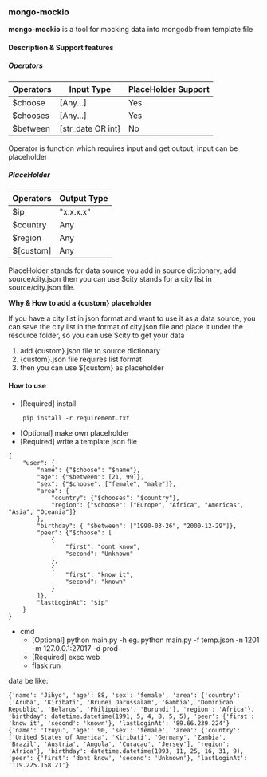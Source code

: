 ### mongo-mockio

**mongo-mockio** is a tool for mocking data into mongodb from template file

#### Description & Support features
##### Operators

|   Operators |   Input Type      | PlaceHolder Support
|  ---------  | ----------------  | -------------------
|   $choose   |    [Any...]       |          Yes
|   $chooses  |    [Any...]       |          Yes
|   $between  | [str_date OR int] |           No

Operator is function which requires input and get output, input can be placeholder

##### PlaceHolder
|   Operators |      Output Type
|  ---------  | -----------------------------  
|    $ip      |     "x.x.x.x" | ["x.x.x.x"...]  
|    $country |     Any | [Any...]  
|    $region  |     Any | [Any...]   
|   $[custom] |     Any | [Any...]  

PlaceHolder stands for data source you add in source dictionary,
add source/city.json then you can use $city stands for a city list in source/city.json file.



**Why & How to add a {custom} placeholder**

If you have a city list in json format and want to use it as a data source, you can save the city list in the format of city.json file and place it under the resource folder, so you can use $city to get your data

1. add {custom}.json file to source dictionary
2. {custom}.json file requires list format
3. then you can use ${custom} as placeholder

#### How to use

- [Required] install
```
    pip install -r requirement.txt
```
- [Optional] make own placeholder
- [Required] write a template json file
```
{
    "user": {
        "name": {"$choose": "$name"},
        "age": {"$between": [21, 99]},
        "sex": {"$choose": ["female", "male"]},
        "area": {        
            "country": {"$chooses": "$country"},
            "region": {"$choose": ["Europe", "Africa", "Americas", "Asia", "Oceania"]}
        },
        "birthday": { "$between": ["1990-03-26", "2000-12-29"]},
        "peer": {"$choose": [
            {
                "first": "dont know",
                "second": "Unknown"
            },
            {
                "first": "know it",
                "second": "known"
            }
        ]},
        "lastLoginAt": "$ip"
    }
}
```
* cmd
    - [Optional] python main.py -h
eg. python main.py -f temp.json -n 1201 -m 127.0.0.1:27017 -d prod
    - [Required] exec
web
    - flask run
    

data be like:
```
{'name': 'Jihyo', 'age': 88, 'sex': 'female', 'area': {'country': ['Aruba', 'Kiribati', 'Brunei Darussalam', 'Gambia', 'Dominican Republic', 'Belarus', 'Philippines', 'Burundi'], 'region': 'Africa'}, 'birthday': datetime.datetime(1991, 5, 4, 8, 5, 5), 'peer': {'first': 'know it', 'second': 'known'}, 'lastLoginAt': '89.66.239.224'}
{'name': 'Tzuyu', 'age': 90, 'sex': 'female', 'area': {'country': ['United States of America', 'Kiribati', 'Germany', 'Zambia', 'Brazil', 'Austria', 'Angola', 'Curaçao', 'Jersey'], 'region': 'Africa'}, 'birthday': datetime.datetime(1993, 11, 25, 16, 31, 9), 'peer': {'first': 'dont know', 'second': 'Unknown'}, 'lastLoginAt': '119.225.158.21'}
```




